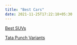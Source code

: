 ```yaml
---
title: "Best Cars"
date: 2021-11-25T17:22:18+05:30
---
```

[Best SUVs](/suv-cars)

[Tata Punch Variants](/suv-cars/tata-punch-variants/)
